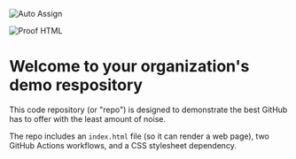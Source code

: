 ![Auto Assign](https://github.com/Dont11Us/demo-repository/actions/workflows/auto-assign.yml/badge.svg)

![Proof HTML](https://github.com/Dont11Us/demo-repository/actions/workflows/proof-html.yml/badge.svg)

# Welcome to your organization's demo respository
This code repository (or "repo") is designed to demonstrate the best GitHub has to offer with the least amount of noise.

The repo includes an `index.html` file (so it can render a web page), two GitHub Actions workflows, and a CSS stylesheet dependency.
